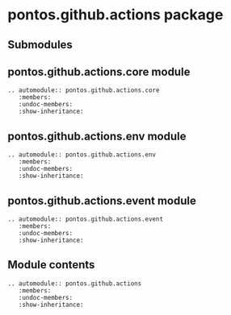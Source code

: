 # pontos.github.actions package

## Submodules

## pontos.github.actions.core module

```{eval-rst}
.. automodule:: pontos.github.actions.core
   :members:
   :undoc-members:
   :show-inheritance:
```

## pontos.github.actions.env module

```{eval-rst}
.. automodule:: pontos.github.actions.env
   :members:
   :undoc-members:
   :show-inheritance:
```

## pontos.github.actions.event module

```{eval-rst}
.. automodule:: pontos.github.actions.event
   :members:
   :undoc-members:
   :show-inheritance:
```

## Module contents

```{eval-rst}
.. automodule:: pontos.github.actions
   :members:
   :undoc-members:
   :show-inheritance:
```
